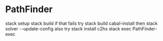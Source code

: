 # PathFinder

stack setup
stack build
if that fails try stack build cabal-install
then stack solver --update-config
also try stack install c2hs
stack exec PathFinder-exec

